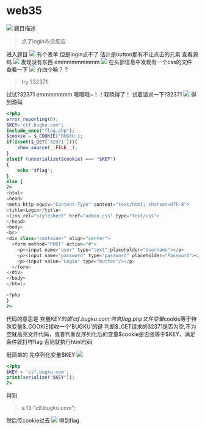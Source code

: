 # web35

![](https://bulabula-1305079562.cos.ap-guangzhou.myqcloud.com/img/1618661489875-3400641220164.png)
题目描述

>点了login咋没反应

进入题目
![](https://bulabula-1305079562.cos.ap-guangzhou.myqcloud.com/img/1618661509834-1981642238590.png)
有个表单
但是login点不了
估计是button那有不让点击的元素
查看源码
![](https://bulabula-1305079562.cos.ap-guangzhou.myqcloud.com/img/1618661527282-4255743226457.png)
发现没有东西
emmmmmmmmm
![](https://bulabula-1305079562.cos.ap-guangzhou.myqcloud.com/img/1618661544911-2119144246623.png)
在头部信息中发现有一个css的文件
查看一下
![](https://bulabula-1305079562.cos.ap-guangzhou.myqcloud.com/img/1618661563556-2779845239292.png)
介四个嘛？？

>try ?32371

试试?32371
emmmmmmm
哦哦哦~！！我晓得了！
试着请求一下?32371
![](https://bulabula-1305079562.cos.ap-guangzhou.myqcloud.com/img/1618661589909-4966947235847.png)
得到源码

```php
<?php
error_reporting(0);
$KEY='ctf.bugku.com';
include_once("flag.php");
$cookie = $_COOKIE['BUGKU'];
if(isset($_GET['32371'])){
    show_source(__FILE__);
}
elseif (unserialize($cookie) === "$KEY")
{   
    echo "$flag";
}
else {
?>
<html>
<head>
<meta http-equiv="Content-Type" content="text/html; charset=UTF-8">
<title>Login</title>
<link rel="stylesheet" href="admin.css" type="text/css">
</head>
<body>
<br>
<div class="container" align="center">
  <form method="POST" action="#">
    <p><input name="user" type="text" placeholder="Username"></p>
    <p><input name="password" type="password" placeholder="Password"></p>
    <p><input value="Login" type="button"/></p>
  </form>
</div>
</body>
</html>

<?php
}
?>
```
代码的意思是
变量$KEY的值'ctf.bugku.com'
包含flag.php文件
变量$cookie等于特殊变量\$\_COOKIE接收一个'BUGKU'的键
判断\$_GET请求的32371是否为空,不为空就高亮文件代码，或者判断反序列化后的变量$cookie是否强等于\$KEY，满足条件就打样flag
否则就执行html代码

挺简单的
先序列化变量$KEY
![](https://bulabula-1305079562.cos.ap-guangzhou.myqcloud.com/img/1618661706234-1326256231601.png)

```php
<?php
$KEY = 'ctf.bugku.com';
print(serialize("$KEY"));
?>
```
得到
> s:13:"ctf.bugku.com";

然后传cookie过去
![](https://bulabula-1305079562.cos.ap-guangzhou.myqcloud.com/img/1618661725058-5418758249481.png)
得到flag